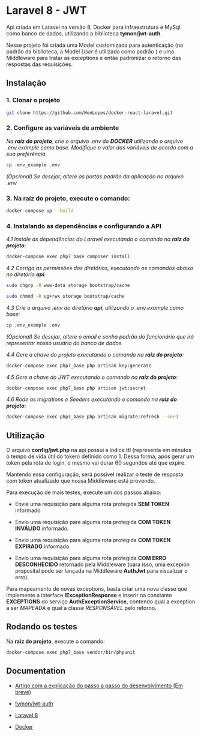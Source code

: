 
# Laravel 8 - JWT

Api criada em Laravel na versão 8, Docker para infraestrutura e MySql como banco de dados, utilizando a biblioteca **tymon/jwt-auth**.

Nesse projeto foi criada uma Model customizada para autenticação (no padrão da biblioteca, a Model *User* é utilizada como padrão ) e uma Middleware para tratar as exceptions e então padronizar o retorno das respostas das requisições.
## Instalação 

### 1. Clonar o projeto

```bash
git clone https://github.com/WenLopes/docker-react-laravel.git
```


### 2. Configure as variáveis de ambiente
*Na **raiz do projeto**, crie o arquivo .env do **DOCKER** utilizando o arquivo .env.example como base. Modifique o valor das variáveis de acordo com a sua preferência.*

```bash
cp .env_example .env
```


*(Opcional) Se desejar, altere as portas padrão da aplicação no arquivo .env*

### 3. Na raíz do projeto, execute o comando:
```bash
docker-compose up --build
```


### 4. Instalando as dependências e configurando a API
*4.1 Instale as dependências do Laravel executando o comando na **raiz do projeto**:*
```bash
docker-compose exec php7_base composer install
```


*4.2 Corriga as permissões dos diretórios, executando os comandos abaixo no diretório **api**:*

```bash
sudo chgrp -R www-data storage bootstrap/cache
```


```bash
sudo chmod -R ug+rwx storage bootstrap/cache
```


*4.3 Crie o arquivo .env do diretório **api**, utilizando o .env.example como base:*

```bash
cp .env_example .env
```


*(Opcional) Se desejar, altere o email e senha padrão do funcionário que irá representar nosso usuário do banco de dados*

*4.4 Gere a chave do projeto executando o comando na **raiz do projeto**:*

```bash
docker-compose exec php7_base php artisan key:generate
```


*4.5 Gere a chave do JWT executando o comando na **raiz do projeto**:*

```bash
docker-compose exec php7_base php artisan jwt:secret
```


*4.6 Rode as migrations e Seeders executando o comando na **raiz do projeto**:*

```bash
docker-compose exec php7_base php artisan migrate:refresh --seed
```

## Utilização

O arquivo **config/jwt.php** na api possui a índice ttl (representa em minutos o tempo de vida útil do token) definido como 1. Dessa forma, após gerar um token pela rota de login, o mesmo vai durar 60 segundos até que expire.

Mantendo essa configuração, será possível realizar o teste de resposta com token atualizado que nossa Middleware está provendo.

Para execução de mais testes, execute um dos passos abaixo:
* Envie uma requisição para alguma rota protegida **SEM TOKEN** informado

* Envio uma requisição para alguma rota protegida **COM TOKEN INVÁLIDO** informado.

* Envio uma requisição para alguma rota protegida **COM TOKEN EXPIRADO** informado.

* Envio uma requisição para alguma rota protegida **COM ERRO DESCONHECIDO** retornado pela Middleware (para isso, uma excepion proposital pode ser lançada na Middleware **AuthJwt** para visualizar o erro).

Para mapeamento de novas exceptions, basta criar uma nova classe que implemente a interface **IExceptionResponse** e inserir na constante **EXCEPTIONS** do serviço **AuthExceptionService**, contendo qual a exception a ser *MAPEADA* e qual a classe *RESPONSÁVEL* pelo retorno.
## Rodando os testes

Na **raiz do projeto**, execute o comando:

```bash
docker-compose exec php7_base vendor/bin/phpunit
```

## Documentation

* [Artigo com a explicação do passo a passo do desenvolvimento (Em breve)](https://medium.com/@wenlopes)

* [tymon/jwt-auth](https://jwt-auth.readthedocs.io/en/develop/laravel-installation/)

* [Laravel 8](https://laravel.com/docs/8.x/releases)

* [Docker](https://www.docker.com/)